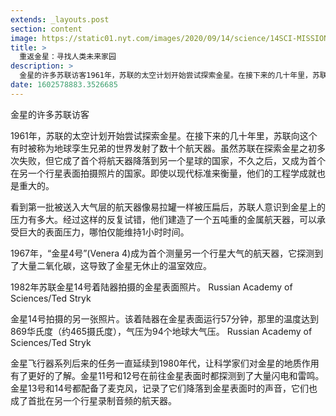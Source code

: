 ```yaml
--- 
extends: _layouts.post 
section: content 
image: https://static01.nyt.com/images/2020/09/14/science/14SCI-MISSIONS/14SCI-MISSIONS-articleLarge.jpg 
title: > 
  重返金星：寻找人类未来家园 
description: > 
  金星的许多苏联访客1961年，苏联的太空计划开始尝试探索金星。在接下来的几十年里，苏联向这个有时被称为地球孪生兄弟的世界发射了数十个航天器。虽然苏联在探索金星之初多次失败，但它成了首个将航天器降落到另一个星球的国家，不久之后，又成为首个在另一个行星表面拍摄照片的国家。即使以现代标准来衡量，他们的工程学成就也是重大的。看到第一批被送入大气层的航天器像易拉罐一样被压扁后，苏联人意识到金星上的压力有多大。经过这样的反复试错，他们建造了一个五吨重的金属航天器，可以承受巨大的表面压力，哪怕仅能维持1小时时间。1967年，“金星4号”(Venera 4)成为首个测量另一个行星大气的航天器，它探测到了大量二氧化碳，这导致了金星无休止的温室效应。1982年苏联金星14号着陆器拍摄的金星表面照片。 Russian Academy of Sciences/Ted Stryk金星14号拍摄的另一张照片。该着陆器在金星表面运行57分钟，那里的温度达到869华氏度（约465摄氏度），气压为94个地球大气压。 Russian Academy of Sciences/Ted Stryk金星飞行器系列后来的任务一直延续到1980年代，让科学家们对金星的地质作用有了更好的了解。金星11号和12号在前往金星表面时都探测到了大量闪电和雷鸣。金星13号和14号都配备了麦克风，记录了它们降落到金星表面时的声音，它们也成了首批在另一个行星录制音频的航天器。 
date: 1602578883.3526685 
--- 
```

金星的许多苏联访客

1961年，苏联的太空计划开始尝试探索金星。在接下来的几十年里，苏联向这个有时被称为地球孪生兄弟的世界发射了数十个航天器。虽然苏联在探索金星之初多次失败，但它成了首个将航天器降落到另一个星球的国家，不久之后，又成为首个在另一个行星表面拍摄照片的国家。即使以现代标准来衡量，他们的工程学成就也是重大的。

看到第一批被送入大气层的航天器像易拉罐一样被压扁后，苏联人意识到金星上的压力有多大。经过这样的反复试错，他们建造了一个五吨重的金属航天器，可以承受巨大的表面压力，哪怕仅能维持1小时时间。

1967年，“金星4号”(Venera 4)成为首个测量另一个行星大气的航天器，它探测到了大量二氧化碳，这导致了金星无休止的温室效应。

1982年苏联金星14号着陆器拍摄的金星表面照片。 Russian Academy of Sciences/Ted Stryk

金星14号拍摄的另一张照片。该着陆器在金星表面运行57分钟，那里的温度达到869华氏度（约465摄氏度），气压为94个地球大气压。 Russian Academy of Sciences/Ted Stryk

金星飞行器系列后来的任务一直延续到1980年代，让科学家们对金星的地质作用有了更好的了解。金星11号和12号在前往金星表面时都探测到了大量闪电和雷鸣。金星13号和14号都配备了麦克风，记录了它们降落到金星表面时的声音，它们也成了首批在另一个行星录制音频的航天器。